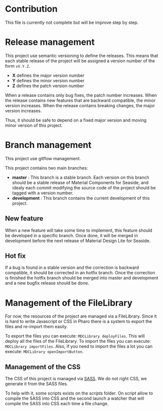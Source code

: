 # Contribution

This file is currently not complete but will be improve step by step.

# Release management

This project use semantic versioning to define the releases. This means that each stable release of the project will be assigned a version number of the form `vX.Y.Z`. 

- **X** defines the major version number
- **Y** defines the minor version number 
- **Z** defines the patch version number

When a release contains only bug fixes, the patch number increases. When the release contains new features that are backward compatible, the minor version increases. When the release contains breaking changes, the major version increases. 

Thus, it should be safe to depend on a fixed major version and moving minor version of this project.

# Branch management 

This project use gitflow management.

This project contains two main branches:
- **master** : This branch is a stable branch. Each version on this branch should be a stable release of Material Components for Seaside, and idealy each commit modifying the source code of the project should be tagged with a version number.
- **development** : This branch contains the current development of this project. 

## New feature 

When a new feature will take some time to implement, this feature should be developed in a specific branch. Once done, it will be merged in development before the next release of Material Design Lite for Seaside.

## Hot fix

If a bug is found in a stable version and the correction is backward compatible, it should be corrected in an hotfix branch. Once the correction is finished the hotfix branch should be merged into master and development and a new bugfix release should be done.

# Management of the FileLibrary

For now, the resources of the project are managed via a FileLibrary. Since it is hard to write Javascript or CSS in Pharo there is a system to export the files and re-import them easily.

To export the files you can execute: `MDCLibrary deployFiles`. This will deploy all the files of the FileLibrary.
To import the files you can execute: `MDCLibrary importFiles`. Also, if you need to import the files a lot you can execute: `MDCLibrary openImportButton`.

## Management of the CSS

The CSS of this project is managed via [SASS](http://sass-lang.com/). We do not right CSS, we generate it from the SASS files.

To help with it, some scripts exists on the *scripts* folder. On script allow to compile the SASS into CSS and the second launch a watcher that will compile the SASS into CSS each time a file change.
 
